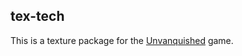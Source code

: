 tex-tech
--------

This is a texture package for the [Unvanquished](https://www.unvanquished.net) game.
